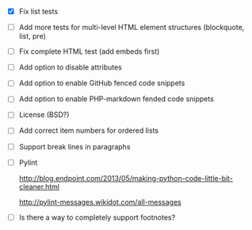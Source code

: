 *   [X] Fix list tests
*   [ ] Add more tests for multi-level HTML element structures (blockquote, list, pre)
*   [ ] Fix complete HTML test (add embeds first)
*   [ ] Add option to disable attributes
*   [ ] Add option to enable GitHub fenced code snippets
*   [ ] Add option to enable PHP-markdown fended code snippets
*   [ ] License (BSD?)
*   [ ] Add correct item numbers for ordered lists
*   [ ] Support break lines in paragraphs
*   [ ] Pylint

    <http://blog.endpoint.com/2013/05/making-python-code-little-bit-cleaner.html>

    <http://pylint-messages.wikidot.com/all-messages>

*   [ ] Is there a way to completely support footnotes?
